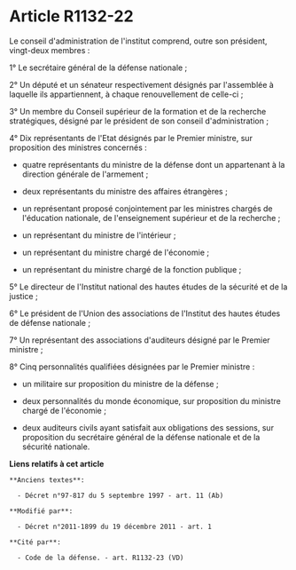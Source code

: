 # Article R1132-22

Le conseil d'administration de l'institut comprend, outre son président, vingt-deux membres :

1° Le secrétaire général de la défense nationale ;

2° Un député et un sénateur respectivement désignés par l'assemblée à laquelle ils appartiennent, à chaque renouvellement de
celle-ci ;

3° Un membre du Conseil supérieur de la formation et de la recherche stratégiques, désigné par le président de son conseil
d'administration ;

4° Dix représentants de l'Etat désignés par le Premier ministre, sur proposition des ministres concernés :

- quatre représentants du ministre de la défense dont un appartenant à la direction générale de l'armement  ;

- deux représentants du ministre des affaires étrangères ;

- un représentant proposé conjointement par les ministres chargés de l'éducation nationale, de l'enseignement supérieur et de
la recherche ;

- un représentant du ministre de l'intérieur ;

- un représentant du ministre chargé de l'économie ;

- un représentant du ministre chargé de la fonction publique ;

5° Le directeur de l'Institut national des hautes études de la sécurité et de la justice ;

6° Le président de l'Union des associations de l'Institut des hautes études de défense nationale ;

7° Un représentant des associations d'auditeurs désigné par le Premier ministre ;

8° Cinq personnalités qualifiées désignées par le Premier ministre :

- un militaire sur proposition du ministre de la défense ;

- deux personnalités du monde économique, sur proposition du ministre chargé de l'économie ;

- deux auditeurs civils ayant satisfait aux obligations des sessions, sur proposition du secrétaire général de la défense
nationale et de la sécurité nationale.

**Liens relatifs à cet article**

	**Anciens textes**:

	  - Décret n°97-817 du 5 septembre 1997 - art. 11 (Ab)

	**Modifié par**:

	  - Décret n°2011-1899 du 19 décembre 2011 - art. 1

	**Cité par**:

	  - Code de la défense. - art. R1132-23 (VD)
